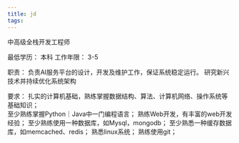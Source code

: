 ```yaml
---
title: jd
tags:
---
```


中高级全栈开发工程师

最低学历： 本科
工作年限： 3-5

职责：
负责AI服务平台的设计，开发及维护工作，保证系统稳定运行。
研究新兴技术并持续优化系统架构

要求：
扎实的计算机基础，熟练掌握数据结构、算法、计算机网络、操作系统等基础知识；  
至少熟练掌握Python｜Java中一门编程语言；
熟练Web开发，有丰富的web开发经验；
至少熟练使用一种数据库，如Mysql，mongodb；
至少熟悉一种缓存数据库，如memcached、redis；
熟悉linux系统；
熟练使用git；
